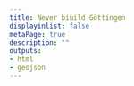 ```yaml
---
title: Never biuild Göttingen
displayinlist: false
metaPage: true
description: ""
outputs:
- html
- geojson
---
```


